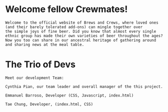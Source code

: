 # Welcome fellow Crewmates!

    Welcome to the official website of Brews and Crews, where loved ones (and their barely tolerated add-ons) can mingle together over
    the simple joys of fine beer. Did you know that almost every single ethnic group has made their own varieties of beer throughout the ages?
    Now you too can share in our ancestral heritage of gathering around and sharing news at the meal table.

# The Trio of Devs

    Meet our development Team:

    Cynthia Pian, our team leader and overall manager of the this project.

    Emmanuel Barroso, Developer (CSS, Javascript, index.html)

    Tae Chung, Developer, (index.html, CSS)

